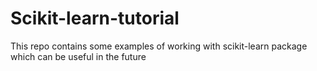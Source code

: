 # Scikit-learn-tutorial
This repo contains some examples of working with scikit-learn package which can be useful in the future
